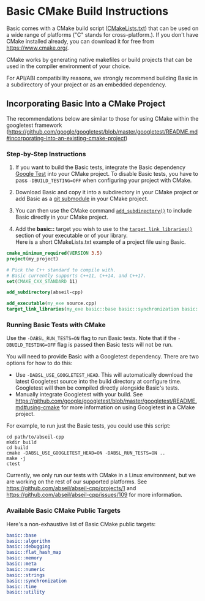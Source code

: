 # Basic CMake Build Instructions

Basic comes with a CMake build script ([CMakeLists.txt](../CMakeLists.txt))
that can be used on a wide range of platforms ("C" stands for cross-platform.).
If you don't have CMake installed already, you can download it for free from
<https://www.cmake.org/>.

CMake works by generating native makefiles or build projects that can
be used in the compiler environment of your choice.

For API/ABI compatibility reasons, we strongly recommend building Basic in a
subdirectory of your project or as an embedded dependency.

## Incorporating Basic Into a CMake Project

The recommendations below are similar to those for using CMake within the
googletest framework
(<https://github.com/google/googletest/blob/master/googletest/README.md#incorporating-into-an-existing-cmake-project>)

### Step-by-Step Instructions

1. If you want to build the Basic tests, integrate the Basic dependency
[Google Test](https://github.com/google/googletest) into your CMake project. To disable Basic tests, you have to pass
`-DBUILD_TESTING=OFF` when configuring your project with CMake.

2. Download Basic and copy it into a subdirectory in your CMake project or add
Basic as a [git submodule](https://git-scm.com/docs/git-submodule) in your
CMake project.

3. You can then use the CMake command
[`add_subdirectory()`](https://cmake.org/cmake/help/latest/command/add_subdirectory.html)
to include Basic directly in your CMake project.

4. Add the **basic::** target you wish to use to the
[`target_link_libraries()`](https://cmake.org/cmake/help/latest/command/target_link_libraries.html)
section of your executable or of your library.<br>
Here is a short CMakeLists.txt example of a project file using Basic.

```cmake
cmake_minimum_required(VERSION 3.5)
project(my_project)

# Pick the C++ standard to compile with.
# Basic currently supports C++11, C++14, and C++17.
set(CMAKE_CXX_STANDARD 11)

add_subdirectory(abseil-cpp)

add_executable(my_exe source.cpp)
target_link_libraries(my_exe basic::base basic::synchronization basic::strings)
```

### Running Basic Tests with CMake

Use the `-DABSL_RUN_TESTS=ON` flag to run Basic tests.  Note that if the `-DBUILD_TESTING=OFF` flag is passed then Basic tests will not be run.

You will need to provide Basic with a Googletest dependency.  There are two
options for how to do this:

* Use `-DABSL_USE_GOOGLETEST_HEAD`.  This will automatically download the latest
Googletest source into the build directory at configure time.  Googletest will
then be compiled directly alongside Basic's tests.
* Manually integrate Googletest with your build.  See
https://github.com/google/googletest/blob/master/googletest/README.md#using-cmake
for more information on using Googletest in a CMake project.

For example, to run just the Basic tests, you could use this script:

```
cd path/to/abseil-cpp
mkdir build
cd build
cmake -DABSL_USE_GOOGLETEST_HEAD=ON -DABSL_RUN_TESTS=ON ..
make -j
ctest
```

Currently, we only run our tests with CMake in a Linux environment, but we are
working on the rest of our supported platforms. See
https://github.com/abseil/abseil-cpp/projects/1 and
https://github.com/abseil/abseil-cpp/issues/109 for more information.

### Available Basic CMake Public Targets

Here's a non-exhaustive list of Basic CMake public targets:

```cmake
basic::base
basic::algorithm
basic::debugging
basic::flat_hash_map
basic::memory
basic::meta
basic::numeric
basic::strings
basic::synchronization
basic::time
basic::utility
```

